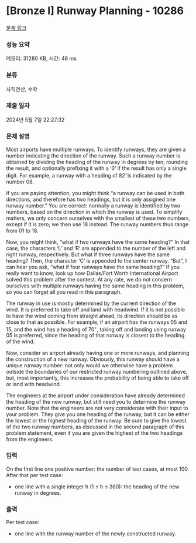 # [Bronze I] Runway Planning - 10286 

[문제 링크](https://www.acmicpc.net/problem/10286) 

### 성능 요약

메모리: 31280 KB, 시간: 48 ms

### 분류

사칙연산, 수학

### 제출 일자

2024년 5월 7일 22:27:32

### 문제 설명

<p>Most airports have multiple runways. To identify runways, they are given a number indicating the direction of the runway. Such a runway number is obtained by dividing the heading of the runway in degrees by ten, rounding the result, and optionally prefixing it with a ‘0’ if the result has only a single digit. For example, a runway with a heading of 82<sup>◦</sup>is indicated by the number 08.</p>

<p>If you are paying attention, you might think “a runway can be used in both directions, and therefore has two headings, but it is only assigned one runway number.” You are correct: normally a runway is identified by two numbers, based on the direction in which the runway is used. To simplify matters, we only concern ourselves with the smallest of these two numbers, except if it is zero; we then use 18 instead. The runway numbers thus range from 01 to 18.</p>

<p>Now, you might think, “what if two runways have the same heading?” In that case, the characters ‘L’ and ‘R’ are appended to the number of the left and right runway, respectively. But what if three runways have the same heading? Then, the character ‘C’ is appended to the center runway. “But”, I can hear you ask, “what if four runways have the same heading?” If you really want to know, look up how Dallas/Fort Worth International Airport solved this problem after the contest. At any rate, we do not concern ourselves with multiple runways having the same heading in this problem, so you can forget all you read in this paragraph.</p>

<p>The runway in use is mostly determined by the current direction of the wind. It is preferred to take off and land with headwind. If it is not possible to have the wind coming from straight ahead, its direction should be as close to that as possible. For example, if an airport has the runways 05 and 15, and the wind has a heading of 70<sup>◦</sup>, taking off and landing using runway 05 is preferred, since the heading of that runway is closest to the heading of the wind.</p>

<p>Now, consider an airport already having one or more runways, and planning the construction of a new runway. Obviously, this runway should have a unique runway number: not only would we otherwise have a problem outside the boundaries of our restricted runway numbering outlined above, but, most importantly, this increases the probability of being able to take off or land with headwind.</p>

<p>The engineers at the airport under consideration have already determined the heading of the new runway, but still need you to determine the runway number. Note that the engineers are not very considerate with their input to your problem. They give you one heading of the runway, but it can be either the lowest or the highest heading of the runway. Be sure to give the lowest of the two runway numbers, as discussed in the second paragraph of this problem statement, even if you are given the highest of the two headings from the engineers.</p>

### 입력 

 <p>On the first line one positive number: the number of test cases, at most 100. After that per test case:</p>

<ul>
	<li>one line with a single integer h (1 ≤ h ≤ 360): the heading of the new runway in degrees.</li>
</ul>

### 출력 

 <p>Per test case:</p>

<ul>
	<li>one line with the runway number of the newly constructed runway.</li>
</ul>

